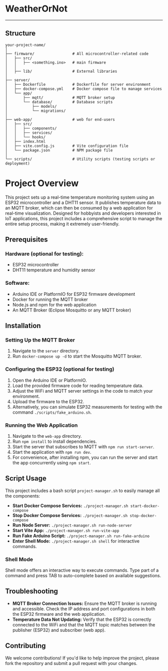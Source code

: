 # WeatherOrNot
---

## Structure
```          
your-project-name/
│
├── firmware/                 # All microcontroller-related code
│   ├── src/                  
│   │   ├── <something.ino>   # main firmware
│   │  
│   ├── lib/                  # External libraries
│
├── server/                  
│   ├── Dockerfile            # Dockerfile for server environment
│   ├── docker-compose.yml    # Docker compose file to manage services
│   └── app/                  
│       ├── mqtt/             # MQTT broker setup
│       └── database/         # Database scripts
│           ├── models/       
│           └── migrations/   
│
├── web-app/                  # web for end-users
│   ├── src/                  
│   │   ├── components/       
│   │   ├── services/        
│   │   └── hooks/            
│   ├── index.html            
│   ├── vite.config.js        # Vite configuration file
│   └── package.json          # NPM package file
│
└── scripts/                  # Utility scripts (testing scripts or deployment)
```

# Project Overview

This project sets up a real-time temperature monitoring system using an ESP32 microcontroller and a DHT11 sensor. It publishes temperature data to an MQTT broker, which can then be consumed by a web application for real-time visualization. Designed for hobbyists and developers interested in IoT applications, this project includes a comprehensive script to manage the entire setup process, making it extremely user-friendly.

## Prerequisites

### Hardware (optional for testing):
- ESP32 microcontroller
- DHT11 temperature and humidity sensor

### Software:
- Arduino IDE or PlatformIO for ESP32 firmware development
- Docker for running the MQTT broker
- Node.js and npm for the web application
- An MQTT Broker (Eclipse Mosquitto or any MQTT broker)

## Installation

### Setting Up the MQTT Broker
1. Navigate to the `server` directory.
2. Run `docker-compose up -d` to start the Mosquitto MQTT broker.

### Configuring the ESP32 (optional for testing)
1. Open the Arduino IDE or PlatformIO.
2. Load the provided firmware code for reading temperature data.
3. Adjust the WiFi and MQTT server settings in the code to match your environment.
4. Upload the firmware to the ESP32.
5. Alternatively, you can simulate ESP32 measurements for testing with the command `./scripts/fake_arduino.sh`.

### Running the Web Application
1. Navigate to the `web-app` directory.
2. Run `npm install` to install dependencies.
3. Start the server that subscribes to MQTT with `npm run start-server`.
4. Start the application with `npm run dev`.
5. For convenience, after installing npm, you can run the server and start the app concurrently using `npm start`.

## Script Usage

This project includes a bash script `project-manager.sh` to easily manage all the components:

- **Start Docker Compose Services:** `./project-manager.sh start-docker-compose`
- **Stop Docker Compose Services:** `./project-manager.sh stop-docker-compose`
- **Run Node Server:** `./project-manager.sh run-node-server`
- **Start Vite App:** `./project-manager.sh run-vite-app`
- **Run Fake Arduino Script:** `./project-manager.sh run-fake-arduino`
- **Enter Shell Mode:** `./project-manager.sh shell` for interactive commands.

### Shell Mode
Shell mode offers an interactive way to execute commands. Type part of a command and press TAB to auto-complete based on available suggestions.

## Troubleshooting

- **MQTT Broker Connection Issues:** Ensure the MQTT broker is running and accessible. Check the IP address and port configurations in both the ESP32 firmware and the web application.
- **Temperature Data Not Updating:** Verify that the ESP32 is correctly connected to the WiFi and that the MQTT topic matches between the publisher (ESP32) and subscriber (web app).

## Contributing

We welcome contributions! If you'd like to help improve the project, please fork the repository and submit a pull request with your changes.

